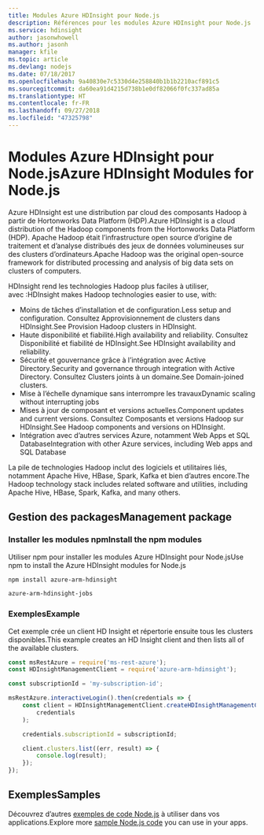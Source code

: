 ```yaml
---
title: Modules Azure HDInsight pour Node.js
description: Références pour les modules Azure HDInsight pour Node.js
ms.service: hdinsight
author: jasonwhowell
ms.author: jasonh
manager: kfile
ms.topic: article
ms.devlang: nodejs
ms.date: 07/18/2017
ms.openlocfilehash: 9a40830e7c5330d4e258840b1b1b2210acf891c5
ms.sourcegitcommit: da60ea91d4215d738b1e0df82066f0fc337ad85a
ms.translationtype: HT
ms.contentlocale: fr-FR
ms.lasthandoff: 09/27/2018
ms.locfileid: "47325798"
---
```

# <a name="azure-hdinsight-modules-for-nodejs"></a><span data-ttu-id="b624b-103">Modules Azure HDInsight pour Node.js</span><span class="sxs-lookup"><span data-stu-id="b624b-103">Azure HDInsight Modules for Node.js</span></span>

<span data-ttu-id="b624b-104">Azure HDInsight est une distribution par cloud des composants Hadoop à partir de Hortonworks Data Platform (HDP).</span><span class="sxs-lookup"><span data-stu-id="b624b-104">Azure HDInsight is a cloud distribution of the Hadoop components from the Hortonworks Data Platform (HDP).</span></span> <span data-ttu-id="b624b-105">Apache Hadoop était l’infrastructure open source d’origine de traitement et d’analyse distribués des jeux de données volumineuses sur des clusters d’ordinateurs.</span><span class="sxs-lookup"><span data-stu-id="b624b-105">Apache Hadoop was the original open-source framework for distributed processing and analysis of big data sets on clusters of computers.</span></span>

<span data-ttu-id="b624b-106">HDInsight rend les technologies Hadoop plus faciles à utiliser, avec :</span><span class="sxs-lookup"><span data-stu-id="b624b-106">HDInsight makes Hadoop technologies easier to use, with:</span></span>
- <span data-ttu-id="b624b-107">Moins de tâches d’installation et de configuration.</span><span class="sxs-lookup"><span data-stu-id="b624b-107">Less setup and configuration.</span></span> <span data-ttu-id="b624b-108">Consultez Approvisionnement de clusters dans HDInsight.</span><span class="sxs-lookup"><span data-stu-id="b624b-108">See Provision Hadoop clusters in HDInsight.</span></span>
- <span data-ttu-id="b624b-109">Haute disponibilité et fiabilité.</span><span class="sxs-lookup"><span data-stu-id="b624b-109">High availability and reliability.</span></span> <span data-ttu-id="b624b-110">Consultez Disponibilité et fiabilité de HDInsight.</span><span class="sxs-lookup"><span data-stu-id="b624b-110">See HDInsight availability and reliability.</span></span>
- <span data-ttu-id="b624b-111">Sécurité et gouvernance grâce à l’intégration avec Active Directory.</span><span class="sxs-lookup"><span data-stu-id="b624b-111">Security and governance through integration with Active Directory.</span></span> <span data-ttu-id="b624b-112">Consultez Clusters joints à un domaine.</span><span class="sxs-lookup"><span data-stu-id="b624b-112">See Domain-joined clusters.</span></span>
- <span data-ttu-id="b624b-113">Mise à l’échelle dynamique sans interrompre les travaux</span><span class="sxs-lookup"><span data-stu-id="b624b-113">Dynamic scaling without interrupting jobs</span></span>
- <span data-ttu-id="b624b-114">Mises à jour de composant et versions actuelles.</span><span class="sxs-lookup"><span data-stu-id="b624b-114">Component updates and current versions.</span></span> <span data-ttu-id="b624b-115">Consultez Composants et versions Hadoop sur HDInsight.</span><span class="sxs-lookup"><span data-stu-id="b624b-115">See Hadoop components and versions on HDInsight.</span></span>
- <span data-ttu-id="b624b-116">Intégration avec d’autres services Azure, notamment Web Apps et SQL Database</span><span class="sxs-lookup"><span data-stu-id="b624b-116">Integration with other Azure services, including Web apps and SQL Database</span></span>

<span data-ttu-id="b624b-117">La pile de technologies Hadoop inclut des logiciels et utilitaires liés, notamment Apache Hive, HBase, Spark, Kafka et bien d’autres encore.</span><span class="sxs-lookup"><span data-stu-id="b624b-117">The Hadoop technology stack includes related software and utilities, including Apache Hive, HBase, Spark, Kafka, and many others.</span></span> 

## <a name="management-package"></a><span data-ttu-id="b624b-118">Gestion des packages</span><span class="sxs-lookup"><span data-stu-id="b624b-118">Management package</span></span>

### <a name="install-the-npm-modules"></a><span data-ttu-id="b624b-119">Installer les modules npm</span><span class="sxs-lookup"><span data-stu-id="b624b-119">Install the npm modules</span></span>

<span data-ttu-id="b624b-120">Utiliser npm pour installer les modules Azure HDInsight pour Node.js</span><span class="sxs-lookup"><span data-stu-id="b624b-120">Use npm to install the Azure HDInsight modules for Node.js</span></span>

```bash
npm install azure-arm-hdinsight
```

```bash
azure-arm-hdinsight-jobs
```

### <a name="example"></a><span data-ttu-id="b624b-121">Exemples</span><span class="sxs-lookup"><span data-stu-id="b624b-121">Example</span></span> 

<span data-ttu-id="b624b-122">Cet exemple crée un client HD Insight et répertorie ensuite tous les clusters disponibles.</span><span class="sxs-lookup"><span data-stu-id="b624b-122">This example creates an HD Insight client and then lists all of the available clusters.</span></span> 

```javascript
const msRestAzure = require('ms-rest-azure');
const HDInsightManagementClient = require('azure-arm-hdinsight');

const subscriptionId = 'my-subscription-id';

msRestAzure.interactiveLogin().then(credentials => {
    const client = HDInsightManagementClient.createHDInsightManagementClient(
        credentials
    );

    credentials.subscriptionId = subscriptionId;

    client.clusters.list((err, result) => {
        console.log(result);
    });
});
```

## <a name="samples"></a><span data-ttu-id="b624b-123">Exemples</span><span class="sxs-lookup"><span data-stu-id="b624b-123">Samples</span></span>

<span data-ttu-id="b624b-124">Découvrez d’autres [exemples de code Node.js](https://azure.microsoft.com/resources/samples/?platform=nodejs) à utiliser dans vos applications.</span><span class="sxs-lookup"><span data-stu-id="b624b-124">Explore more [sample Node.js code](https://azure.microsoft.com/resources/samples/?platform=nodejs) you can use in your apps.</span></span>
